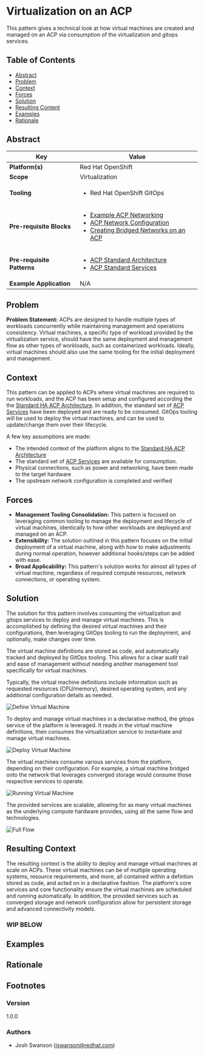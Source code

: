 # Virtualization on an ACP
This pattern gives a technical look at how virtual machines are created and managed on an ACP via consumption of the virtualization and gitops services.

## Table of Contents
* [Abstract](#abstract)
* [Problem](#problem)
* [Context](#context)
* [Forces](#forces)
* [Solution](#solution)
* [Resulting Content](#resulting-context)
* [Examples](#examples)
* [Rationale](#rationale)

## Abstract
| Key | Value |
| --- | --- |
| **Platform(s)** | Red Hat OpenShift |
| **Scope** | Virtualization |
| **Tooling** | <ul><li>Red Hat OpenShift GitOps</li></ul> |
| **Pre-requisite Blocks** | <ul><li>[Example ACP Networking](../../blocks/example-network-config/README.md)</li><li>[ACP Network Configuration](../../blocks/acp-network-configuration/)</li><li>[Creating Bridged Networks on an ACP](../../blocks/acp-bridge-networks/README.md)</li></ul> |
| **Pre-requisite Patterns** | <ul><li>[ACP Standard Architecture](../acp-standardized-architecture-ha/README.md)</li><li>[ACP Standard Services](../rh-acp-standard-services/README.md)</li></ul> |
| **Example Application** | N/A |

## Problem
**Problem Statement:** ACPs are designed to handle multiple types of workloads concurrently while maintaining management and operations consistency. Virtual machines, a specific type of workload provided by the virtualization service, should have the same deployment and management flow as other types of workloads, such as containerized workloads. Ideally, virtual machines should also use the same tooling for the initial deployment and management.

## Context
This pattern can be applied to ACPs where virtual machines are required to run workloads, and the ACP has been setup and configured according the the [Standard HA ACP Architecture](../acp-standardized-architecture-ha/README.md). In addition, the standard set of [ACP Services](../rh-acp-standard-services/README.md) have been deployed and are ready to be consumed. GitOps tooling will be used to deploy the virtual machines, and can be used to update/change them over their lifecycle.

A few key assumptions are made:
- The intended context of the platform aligns to the [Standard HA ACP Architecture](../acp-standardized-architecture-ha/README.md)
- The standard set of [ACP Services](../rh-acp-standard-services/README.md) are available for consumption.
- Physical connections, such as power and networking, have been made to the target hardware
- The upstream network configuration is completed and verified

## Forces
- **Management Tooling Consolidation:** This pattern is focused on leveraging common tooling to manage the deployment and lifecycle of virtual machines, identically to how other workloads are deployed and managed on an ACP.
- **Extensibility:** The solution outlined in this pattern focuses on the initial deployment of a virtual machine, along with how to make adjustments during normal operation, however additional hooks/steps can be added with ease.
- **Broad Applicability:** This pattern's solution works for almost all types of virtual machine, regardless of required compute resources, network connections, or operating system.

## Solution
The solution for this pattern involves consuming the virtualization and gitops services to deploy and manage virtual machines. This is accomplished by defining the desired virtual machines and their configurations, then leveraging GitOps tooling to run the deployment, and optionally, make changes over time.

The virtual machine definitions are stored as code, and automatically tracked and deployed by GitOps tooling. This allows for a clear audit trail and ease of management without needing another management tool specifically for virtual machines.

Typically, the virtual machine definitions include information such as requested resources (CPU/memory), desired operating system, and any additional configuration details as needed.

![Define Virtual Machine](./.images/define-vm.png)

To deploy and manage virtual machines in a declarative method, the gitops service of the platform is leveraged. It reads in the virtual machine definitions, then consumes the virtualization service to instantiate and manage virtual machines.

![Deploy Virtual Machine](./.images/deploy-vm.png)

The virtual machines consume various services from the platform, depending on their configuration. For example, a virtual machine bridged onto the network that leverages converged storage would consume those respective services to operate.

![Running Virtual Machine](./.images/running-vm.png)

The provided services are scalable, allowing for as many virtual machines as the underlying compute hardware provides, using all the same flow and technologies.

![Full Flow](./.images/full-flow.png)

## Resulting Context
The resulting context is the ability to deploy and manage virtual machines at scale on ACPs. These virtual machines can be of multiple operating systems, resource requirements, and more, all contained within a defintion stored as code, and acted on in a declarative fashion. The platform's core services and core functionality ensure the virtual machines are scheduled and running automatically. In addition, the provided services such as converged storage and network configuration allow for persistent storage and advanced connectivity models.

### WIP BELOW ###

## Examples

## Rationale

## Footnotes

### Version
1.0.0

### Authors
- Josh Swanson (jswanson@redhat.com)